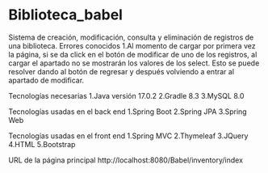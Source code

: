 # Biblioteca_babel
Sistema de creación, modificación, consulta y eliminación de registros de una biblioteca.
Errores conocidos
1.Al momento de cargar por primera vez la página, si se da click en el botón de modificar de uno de los registros, al cargar el apartado no se mostrarán los valores de los select. Esto se puede resolver dando al botón de regresar y después volviendo a entrar al apartado de modificar. 

Tecnologías necesarias
1.Java versión 17.0.2
2.Gradle 8.3
3.MySQL 8.0

Tecnologías usadas en el back end
1.Spring Boot
2.Spring JPA
3.Spring Web

Tecnologías usadas en el front end
1.Spring MVC
2.Thymeleaf
3.JQuery
4.HTML
5.Bootstrap

URL de la página principal
http://localhost:8080/Babel/inventory/index
